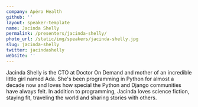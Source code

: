 ```yaml
---
company: Apéro Health
github: ''
layout: speaker-template
name: Jacinda Shelly
permalink: /presenters/jacinda-shelly/
photo_url: /static/img/speakers/jacinda-shelly.jpg
slug: jacinda-shelly
twitter: jacindashelly
website: ''
---
```


Jacinda Shelly is the CTO at Doctor On Demand and mother of an incredible little girl named Ada.  She's been programming in Python for almost a decade now and loves how special the Python and Django communities have always felt. In addition to programming, Jacinda loves science fiction, staying fit, traveling the world and sharing stories with others.
